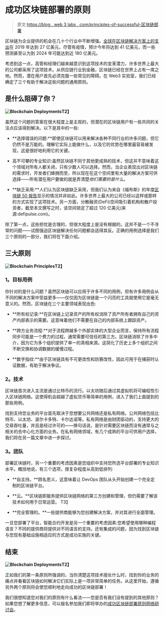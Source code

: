 # 成功区块链部署的原则

> 原文:[https://blog . web 3 labs . com/principles-of-successful-区块链部署](https://blog.web3labs.com/principles-of-successful-blockchain-deployments)

区块链为企业提供的机会在几十个行业中不断增强。[全球在区块链解决方案上的支出](https://www.statista.com/statistics/800426/worldwide-blockchain-solutions-spending/)在 2019 年达到 27 亿美元，尽管有疫情，预计今年将达到 41 亿美元，而一些预测甚至认为到 2024 年可能达到近 180 亿美元。

考虑到这一点，高管和经理们越来越意识到这项技术的变革潜力，许多世界上最大的公司都采用了这项技术。从供应链行业到金融，区块链已经在世界上占有一席之地。然而，潜在用户首先必须克服一些常见的障碍。在 Web3 实验室，我们已经确定了三个有助于解决这些问题的通用原则。

## 是什么阻碍了你？

**![Blockchain Deployments](../Images/4e4900554e830a20275be618bd970429.png)T2】**

虽然这个问题的答案在很大程度上是主观的，但潜在的区块链用户有一些共同的关注点应该得到解决。以下是其中的一些:

*   **选择错误的问题:**即使区块链可以用来解决各种不同行业的许多问题，但它仍然不是万能的。理解它实际上能做什么，以及它的优势在哪里最容易被发现，这是很好地利用它的关键。

*   高不可攀的专业知识:虽然区块链不同于其他更成熟的技术，但这并不意味着这个领域对所有人都关闭，只有少数人可以选择。然而，当企业表现出对区块链的需求时，开发者们蜂拥而至，所以现在在这个空间里有大量的解决方案可供选择——所有潜在用户要做的就是弄清楚*他们需要的是什么*。

*   **缺乏采用:**人们认为区块链缺乏采用，但我们认为来自《福布斯》的年度[区块链 50 报告](https://www.forbes.com/sites/michaeldelcastillo/2020/02/19/blockchain-50/?sh=47da825b7553)显示的情况并非如此。许多世界上最大的公司已经以这样或那样的方式实现了这项技术。另一方面，分散融资(DeFi)空间吸引着机构和散户投资者，截至本文撰写之时，该空间锁定了超过 120 亿美元(来源:defipulse.com)。

除了第一点，这些担忧是合理的，但很大程度上是没有根据的。这并不是一个不寻常的问题——试图强迫区块链解决任何问题都会适得其反。正确的用例选择是我们三个原则的一部分，我们将在下面介绍。

## **三大原则**

**![Blockchain Principles](../Images/cd5854a4a2799b637614741e658d44b5.png)T2】**

### **1。目标用例**

你针对的是什么问题？虽然区块链可以应用于许多不同的用例，但有许多用例会从不同的解决方案中受益更多——仅仅因为区块链是一个闪亮的工具就使用它是毫无意义的。然而，区块链在三个主要领域表现出色:

*   **所有权记录:**在区块链上记录资产的所有权消除了资产所有者拥有自己的资产内部表示的需要。这意味着他们不需要在自己的内部系统上跟踪资产。

*   **跨方业务流程:**对于流程跨越多个外部实体的大型企业而言，保持所有流程同步可能是一个费力的过程，通常需要可信任的第三方。区块链消除了许多中介，因为它为多个组织提供了单一的真相来源。这简化了历史上多个组织之间不断交换和协调数据的缓慢过程。

*   **数字指纹:**由于区块链具有不可更改性和防篡改性，因此可用于在捕获时认证数据，有助于解决争议。

### **2。技术**

区块链首次进入主流是通过比特币的流行。以太坊随后通过其虚拟机将可编程性引入区块链网络。这使得机会超越了虚拟货币等简单的用例，进入了我们上面提到的那些用例。

找到支持您业务的平台首先取决于您想要公共网络还是私有网络。公共网络包括比特币、以太坊、波尔卡多特、卡尔达诺等。私有网络是由财团驱动的，支持更大的交易吞吐量，并且是经过许可的——换句话说，是针对需要区块链而没有通常与之相关的去中心化方面的业务。在私有网络领域，有几个成熟的平台可供用户选择，我们将在另一篇文章中进一步探讨。

### **3。团队**

部署区块链时，另一个重要的考虑因素是您组织中支持您所选平台部署的专业知识水平。概括地说，有三个选项，按复杂程度从高到低排列:

*   **自主持。**顾名思义，这意味着让 DevOps 团队从头开始创建一个完全定制的区块链平台。

*   **云。**区块链即服务提供区块链网络的第三方创建和管理，但仍需要了解该技术如何用于日常运营。
    T3】
*   **完全管理的。**一些提供商能够为您创建解决方案，并对其进行全面管理。

一旦您部署了平台，智能合约开发是另一个重要的考虑因素:您希望使用哪种编程语言？不同的提供商将提供对不同语言的支持。还有集成的问题，因为找到区块链与您现有基础设施相适应的方式是成功实施的关键。

## **结束**

**![Blockchain Deployments](../Images/39dce63a559b9d1627ab9864418347f1.png)T2】**

正如我们的第一条原则所强调的，当你清楚这项技术擅长什么时，找到你的业务的痛点并看看区块链如何解决它们实际上是一项非常简单的任务。从这里开始，遵循另外两个原则将会使您顺利地走向成功的区块链部署！

我们很想知道您对我们的原则有什么看法——您是否有我们没有提到的其他原则？如果您想了解更多信息，可以报名参加我们即将举办的[成功区块链部署原则网络研讨会](https://pages.web3labs.com/principles-of-successful-blockchain-deployments-webinar)。